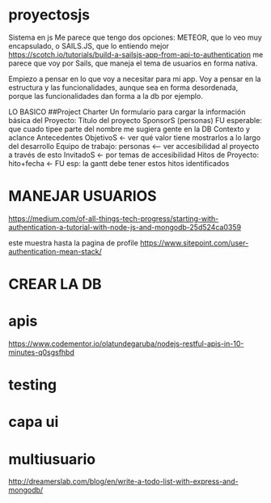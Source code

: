 # proyectosjs
Sistema en js
Me parece que tengo dos opciones: METEOR, que lo veo muy encapsulado, o SAILS.JS, que lo entiendo mejor
https://scotch.io/tutorials/build-a-sailsjs-app-from-api-to-authentication
me parece que voy por Sails, que maneja el tema de usuarios en forma nativa.

Empiezo a pensar en lo que voy a necesitar para mi app.
Voy a pensar en la estructura y las funcionalidades, aunque sea en forma desordenada, porque las funcionalidades dan forma a la db por ejemplo.

LO BASICO
##Project Charter
Un formulario para cargar la información básica del Proyecto:
Título del proyecto
SponsorS (personas)
FU esperable: que cuado tipee parte del nombre me sugiera gente en la DB
Contexto y aclance
Antecedentes
ObjetivoS <- ver qué valor tiene mostrarlos a lo largo del desarrollo
Equipo de trabajo: personas <-- ver accesibilidad al proyecto a través de esto
InvitadoS <- por temas de accesibilidad
Hitos de Proyecto: hito+fecha <- FU esp: la gantt debe tener estos hitos identificados





# MANEJAR USUARIOS
https://medium.com/of-all-things-tech-progress/starting-with-authentication-a-tutorial-with-node-js-and-mongodb-25d524ca0359

este muestra hasta la pagina de profile https://www.sitepoint.com/user-authentication-mean-stack/


# CREAR LA DB
# apis
https://www.codementor.io/olatundegaruba/nodejs-restful-apis-in-10-minutes-q0sgsfhbd
# testing
# capa ui
# multiusuario
http://dreamerslab.com/blog/en/write-a-todo-list-with-express-and-mongodb/

